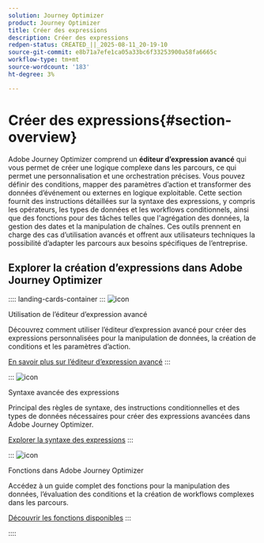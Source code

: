 ```yaml
---
solution: Journey Optimizer
product: Journey Optimizer
title: Créer des expressions
description: Créer des expressions
redpen-status: CREATED_||_2025-08-11_20-19-10
source-git-commit: e8b71a7efe1ca05a33bc6f33253900a58fa6665c
workflow-type: tm+mt
source-wordcount: '183'
ht-degree: 3%

---
```



# Créer des expressions{#section-overview}

Adobe Journey Optimizer comprend un **éditeur d’expression avancé** qui vous permet de créer une logique complexe dans les parcours, ce qui permet une personnalisation et une orchestration précises. Vous pouvez définir des conditions, mapper des paramètres d’action et transformer des données d’événement ou externes en logique exploitable. Cette section fournit des instructions détaillées sur la syntaxe des expressions, y compris les opérateurs, les types de données et les workflows conditionnels, ainsi que des fonctions pour des tâches telles que l&#39;agrégation des données, la gestion des dates et la manipulation de chaînes. Ces outils prennent en charge des cas d’utilisation avancés et offrent aux utilisateurs techniques la possibilité d’adapter les parcours aux besoins spécifiques de l’entreprise.

## Explorer la création d’expressions dans Adobe Journey Optimizer

:::: landing-cards-container
:::
![icon](https://cdn.experienceleague.adobe.com/icons/screwdriver-wrench.svg)

Utilisation de l’éditeur d’expression avancé

Découvrez comment utiliser l’éditeur d’expression avancé pour créer des expressions personnalisées pour la manipulation de données, la création de conditions et les paramètres d’action.

[En savoir plus sur l’éditeur d’expression avancé](../using/building-journeys/expression/expressionadvanced.md)
:::

:::
![icon](https://cdn.experienceleague.adobe.com/icons/code-branch.svg)

Syntaxe avancée des expressions

Principal des règles de syntaxe, des instructions conditionnelles et des types de données nécessaires pour créer des expressions avancées dans Adobe Journey Optimizer.

[Explorer la syntaxe des expressions](syntax-landing-page.md)
:::

:::
![icon](https://cdn.experienceleague.adobe.com/icons/puzzle-piece.svg)

Fonctions dans Adobe Journey Optimizer

Accédez à un guide complet des fonctions pour la manipulation des données, l’évaluation des conditions et la création de workflows complexes dans les parcours.

[Découvrir les fonctions disponibles](main-functions-journey-landing-page.md)
:::

::::

